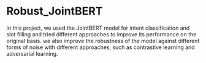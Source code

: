 # Robust_JointBERT
In this project, we used the JointBERT model for intent classification and slot filling and tried different approaches to improve its performance on the original basis.  we also improve the robustness of the model against different forms of noise with different approaches, such as contrastive learning and adversarial learning.
